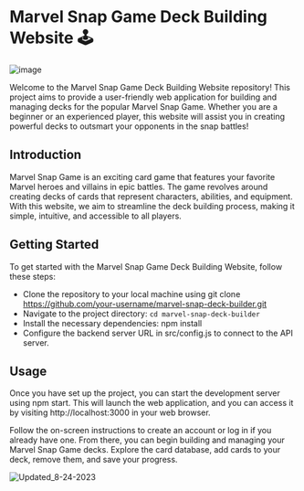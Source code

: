 # Marvel Snap Game Deck Building Website 🕹️
![image](https://github.com/aaronle03/DeckBuildPlus/assets/91503688/568fc4c0-2541-440e-91b3-e7f79fa6bbd6)

Welcome to the Marvel Snap Game Deck Building Website repository! This project aims to provide a user-friendly web application for building and managing decks for the popular Marvel Snap Game. Whether you are a beginner or an experienced player, this website will assist you in creating powerful decks to outsmart your opponents in the snap battles!

## Introduction
Marvel Snap Game is an exciting card game that features your favorite Marvel heroes and villains in epic battles. The game revolves around creating decks of cards that represent characters, abilities, and equipment. With this website, we aim to streamline the deck building process, making it simple, intuitive, and accessible to all players.

## Getting Started
To get started with the Marvel Snap Game Deck Building Website, follow these steps:

- Clone the repository to your local machine using git clone https://github.com/your-username/marvel-snap-deck-builder.git
- Navigate to the project directory: ```cd marvel-snap-deck-builder```
- Install the necessary dependencies: npm install
- Configure the backend server URL in src/config.js to connect to the API server.


## Usage
Once you have set up the project, you can start the development server using npm start. This will launch the web application, and you can access it by visiting http://localhost:3000 in your web browser.

Follow the on-screen instructions to create an account or log in if you already have one. From there, you can begin building and managing your Marvel Snap Game decks. Explore the card database, add cards to your deck, remove them, and save your progress.


![Updated_8-24-2023](https://github.com/aaronle03/DeckBuildPlus/assets/91503688/d6b9b260-f73d-4b9b-beca-991eee5ee9c2)
